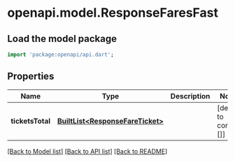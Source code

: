 # openapi.model.ResponseFaresFast

## Load the model package
```dart
import 'package:openapi/api.dart';
```

## Properties
Name | Type | Description | Notes
------------ | ------------- | ------------- | -------------
**ticketsTotal** | [**BuiltList&lt;ResponseFareTicket&gt;**](ResponseFareTicket.md) |  | [default to const []]

[[Back to Model list]](../README.md#documentation-for-models) [[Back to API list]](../README.md#documentation-for-api-endpoints) [[Back to README]](../README.md)


